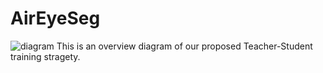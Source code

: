 # AirEyeSeg
![diagram](https://github.com/Zane-Gu/AirEyeSeg/assets/109570480/dd2d001d-d603-41cd-810c-0e64c048a9ee)
This is an overview diagram of our proposed Teacher-Student training stragety.
